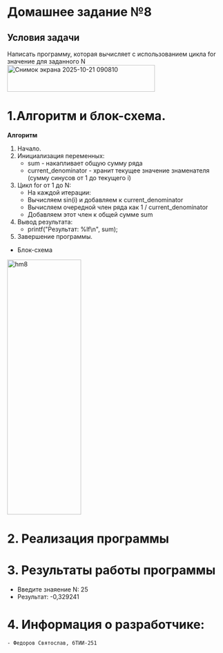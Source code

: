 # Домашнее задание №8
## Условия задачи
Написать программу, которая вычисляет с использованием цикла for значение для заданного N
<img width="342" height="62" alt="Снимок экрана 2025-10-21 090810" src="https://github.com/user-attachments/assets/7db6c49e-a0e8-4b02-b1e8-e695dccce922" />

# 1.Алгоритм и блок-схема.
**Алгоритм**
  1. Начало.
  2. Инициализация переменных:
     - sum - накапливает общую сумму ряда
     - current_denominator - хранит текущее значение знаменателя (сумму синусов от 1 до текущего i)
  3. Цикл for от 1 до N:
     - На каждой итерации:
     - Вычисляем sin(i) и добавляем к current_denominator
     - Вычисляем очередной член ряда как 1 / current_denominator
     - Добавляем этот член к общей сумме sum
  4. Вывод результата:
     - printf("Результат: %lf\n", sum);
  6. Завершение программы.
- Блок-схема
<img width="171" height="591" alt="hm8" src="https://github.com/user-attachments/assets/8515dbb4-108a-498f-acb7-637cbd868b7e" />


# 2. Реализация программы
# 3. Результаты работы программы
- Введите знаяение N: 25
- Результат: -0,329241
# 4. Информация о разработчике:
    - Федоров Святослав, бТИИ-251
